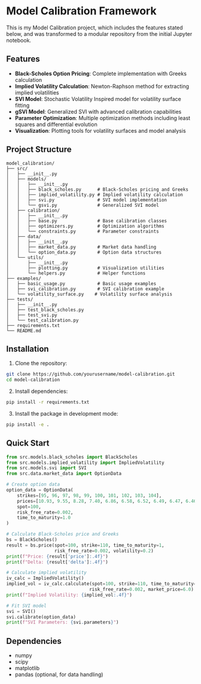 # Model Calibration Framework

This is my Model Calibration project, which includes the features stated below, and was transformed to a modular repository from the initial Jupyter notebook.

## Features

- **Black-Scholes Option Pricing**: Complete implementation with Greeks calculation
- **Implied Volatility Calculation**: Newton-Raphson method for extracting implied volatilities
- **SVI Model**: Stochastic Volatility Inspired model for volatility surface fitting
- **gSVI Model**: Generalized SVI with advanced calibration capabilities
- **Parameter Optimization**: Multiple optimization methods including least squares and differential evolution
- **Visualization**: Plotting tools for volatility surfaces and model analysis

## Project Structure

```
model_calibration/
├── src/
│   ├── __init__.py
│   ├── models/
│   │   ├── __init__.py
│   │   ├── black_scholes.py      # Black-Scholes pricing and Greeks
│   │   ├── implied_volatility.py # Implied volatility calculation
│   │   ├── svi.py                # SVI model implementation
│   │   └── gsvi.py               # Generalized SVI model
│   ├── calibration/
│   │   ├── __init__.py
│   │   ├── base.py               # Base calibration classes
│   │   ├── optimizers.py         # Optimization algorithms
│   │   └── constraints.py        # Parameter constraints
│   ├── data/
│   │   ├── __init__.py
│   │   ├── market_data.py        # Market data handling
│   │   └── option_data.py        # Option data structures
│   └── utils/
│       ├── __init__.py
│       ├── plotting.py           # Visualization utilities
│       └── helpers.py            # Helper functions
├── examples/
│   ├── basic_usage.py            # Basic usage examples
│   ├── svi_calibration.py        # SVI calibration example
│   └── volatility_surface.py    # Volatility surface analysis
├── tests/
│   ├── __init__.py
│   ├── test_black_scholes.py
│   ├── test_svi.py
│   └── test_calibration.py
├── requirements.txt
└── README.md
```

## Installation

1. Clone the repository:
```bash
git clone https://github.com/yourusername/model-calibration.git
cd model-calibration
```

2. Install dependencies:
```bash
pip install -r requirements.txt
```

3. Install the package in development mode:
```bash
pip install -e .
```

## Quick Start

```python
from src.models.black_scholes import BlackScholes
from src.models.implied_volatility import ImpliedVolatility
from src.models.svi import SVI
from src.data.market_data import OptionData

# Create option data
option_data = OptionData(
    strikes=[95, 96, 97, 98, 99, 100, 101, 102, 103, 104],
    prices=[10.93, 9.55, 8.28, 7.40, 6.86, 6.58, 6.52, 6.49, 6.47, 6.46],
    spot=100,
    risk_free_rate=0.002,
    time_to_maturity=1.0
)

# Calculate Black-Scholes price and Greeks
bs = BlackScholes()
result = bs.price(spot=100, strike=110, time_to_maturity=1, 
                  risk_free_rate=0.002, volatility=0.2)
print(f"Price: {result['price']:.4f}")
print(f"Delta: {result['delta']:.4f}")

# Calculate implied volatility
iv_calc = ImpliedVolatility()
implied_vol = iv_calc.calculate(spot=100, strike=110, time_to_maturity=1,
                               risk_free_rate=0.002, market_price=6.0)
print(f"Implied Volatility: {implied_vol:.4f}")

# Fit SVI model
svi = SVI()
svi.calibrate(option_data)
print(f"SVI Parameters: {svi.parameters}")
```

## Dependencies

- numpy
- scipy
- matplotlib
- pandas (optional, for data handling)

